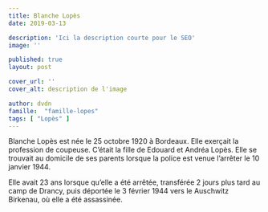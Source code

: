 ```yaml
---
title: Blanche Lopès
date: 2019-03-13

description: 'Ici la description courte pour le SEO'
image: ''

published: true
layout: post

cover_url: ''
cover_alt: description de l'image

author: dvdn
famille:  "famille-lopes"
tags: [ "Lopès" ]
---
```


Blanche Lopès est née le 25 octobre 1920 à Bordeaux. Elle exerçait la profession de coupeuse. C’était la fille de Edouard et Andréa Lopès. Elle se trouvait au domicile de ses parents lorsque la police est venue l’arrêter le 10 janvier 1944.

Elle avait 23 ans lorsque qu’elle a été arrêtée, transférée 2 jours plus tard au camp de Drancy, puis déportée le 3 février 1944 vers le Auschwitz Birkenau, où elle a été assassinée.